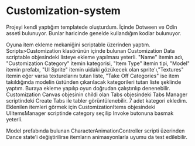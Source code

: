 # Customization-system

 Projeyi kendi yaptığım templatede oluşturdum. İçinde Dotween ve Odin asseti bulunuyor. Bunlar haricinde genelde kullandığım kodlar bulunuyor.

 Oyuna item ekleme mekaniğini scriptable üzerinden yaptım. Scripts>Customization klasörünün içinde bulunan Customization Data scriptable objesindeki listeye
 ekleme yapılması yeterli. "Name" itemin adı, "Customization Category" itemin kategorisi, "Item Type" itemin tipi, "Model" itemin prefabı, "UI Sprite" itemin uidaki gözükecek olan
 sprite'ı,"Textures" itemin eğer varsa texturelarını tutan liste, "Take Off Categories" ise item takıldığında modelin üstünden çıkarılacak kategorileri tutan liste şeklinde yaptım.
 Buraya ekleme yapılıp oyun doğrudan çalıştırılıp denenebilir.
 Customization Canvas objesinin childi olan Tabs objesindeki Tabs Manager scriptindeki Create Tabs ile tabler görüntülenebilir. 7 adet kategori ekledim. Eklenilen itemleri görmek için
 CustomizationItems objesindeki UIItemsManager scriptinde category seçilip Invoke butonuna basmak yeterli.

 Model prefabında bulunan CharacterAnimationController scripti üzerinden Dance state'i değiştirilirse itemların animasyonlarla uyumu da test edilebilir.
